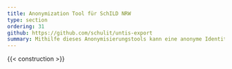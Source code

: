 ```yaml
---
title: Anonymization Tool für SchILD NRW
type: section
ordering: 31
github: https://github.com/schulit/untis-export
summary: Mithilfe dieses Anonymisierungstools kann eine anonyme Identität für jeden Lernenden angelegt werden. 
---
```


{{< construction >}}